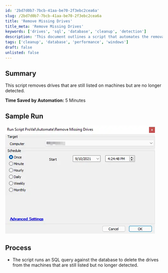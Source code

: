 ```yaml
---
id: '2bd7d0b7-7bcb-41aa-be70-2f3ebc2cea6a'
slug: /2bd7d0b7-7bcb-41aa-be70-2f3ebc2cea6a
title: 'Remove Missing Drives'
title_meta: 'Remove Missing Drives'
keywords: ['drives', 'sql', 'database', 'cleanup', 'detection']
description: 'This document outlines a script that automates the removal of drives from machines that are still listed but no longer detected. It provides a summary of the process, a sample run, and the time saved by using this automation.'
tags: ['cleanup', 'database', 'performance', 'windows']
draft: false
unlisted: false
---
```


## Summary

This script removes drives that are still listed on machines but are no longer detected.

**Time Saved by Automation:** 5 Minutes

## Sample Run

![Sample Run](../../../static/img/docs/2bd7d0b7-7bcb-41aa-be70-2f3ebc2cea6a/image_1.webp)

## Process

- The script runs an SQL query against the database to delete the drives from the machines that are still listed but no longer detected.
